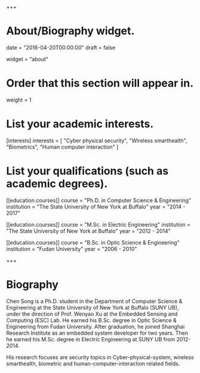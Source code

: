 +++
# About/Biography widget.

date = "2016-04-20T00:00:00"
draft = false

widget = "about"

# Order that this section will appear in.
weight = 1

# List your academic interests.
[interests]
  interests = [
    "Cyber physical security",
    "Wireless smarthealth",
    "Biometrics",
    "Human computer interaction"
  ]

# List your qualifications (such as academic degrees).
[[education.courses]]
  course = "Ph.D. in Computer Science & Engineering"
  institution = "The State University of New York at Buffalo"
  year = "2014 - 2017"

[[education.courses]]
  course = "M.Sc. in Electric Engineering"
  institution = "The State University of New York at Buffalo"
  year = "2012 - 2014"

[[education.courses]]
  course = "B.Sc. in Optic Science & Engineering"
  institution = "Fudan University"
  year = "2006 - 2010"
 
+++

# Biography

Chen Song is a Ph.D. student in the Department of Computer Science & Engineering at the State University of New York at Buffalo (SUNY UB), under the direction of Prof. Wenyao Xu at the Embedded Sensing and Computing (ESC) Lab. He earned his B.Sc. degree in Optic Science & Engineering from Fudan University. After graduation, he joined Shanghai Research Institute as an embedded system developer for two years. Then he earned his M.Sc. degree in Electric Engineering at SUNY UB from 2012-2014.

His research focuses are security topics in Cyber-physical-system, wireless smarthealth, biometric and human-computer-interaction related fields.